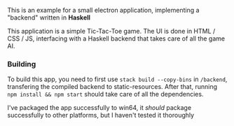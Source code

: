 This is an example for a small electron application, implementing a "backend"
written in **Haskell**

This application is a simple Tic-Tac-Toe game. The UI is done in HTML / CSS / JS,
interfacing with a Haskell backend that takes care of all the game AI.

### Building
To build this app, you need to first use `stack build --copy-bins` in `/backend`,
transfering the compiled backend to static-resources. After that, running
`npm install && npm start` should take care of all the dependencies.

I've packaged the app successfully to win64, it *should* package successfully to other
platforms, but I haven't tested it thoroughly
